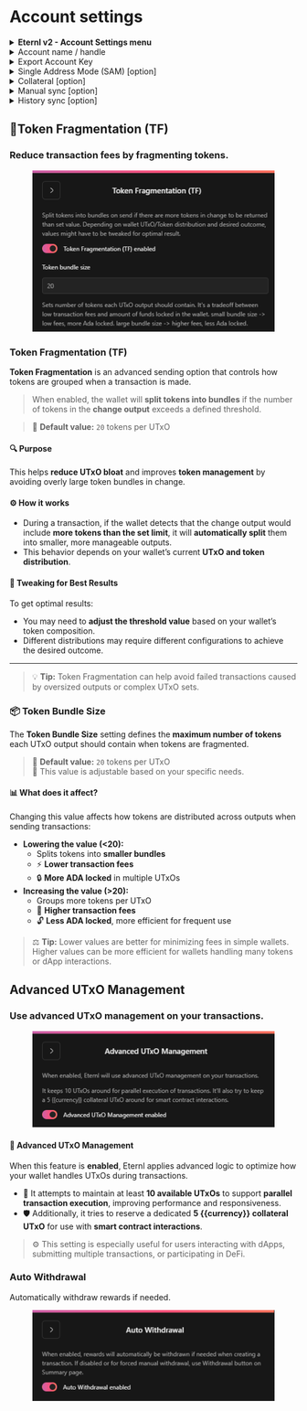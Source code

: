 # Account settings

<details>

<summary><strong>Eternl v2 - Account Settings menu</strong></summary>

![](<../../../.gitbook/assets/image (1) (1) (1).png>)

</details>

<details>

<summary>Account name / handle</summary>

<figure><img src="../../../.gitbook/assets/image (1) (1).png" alt=""><figcaption><p>Here you can choose an account name to be displayed or choose one of the $handles in your active account to be displayed.</p></figcaption></figure>

</details>

<details>

<summary>Export Account Key</summary>

### Export the public key of this account.

<figure><img src="../../../.gitbook/assets/image (1).png" alt=""><figcaption><p>Here you can export the public key of your current account.</p></figcaption></figure>

#### Cardano Public Account Key Formats

Cardano supports several public account key formats, each used to view wallet information but **not to sign transactions**. When imported, these keys create **read-only wallets**:

* **`acct_xvk`**: A Cardano-specific extended account public key (Bech32), including both the public key and chain code. Used for deriving address keys in hierarchical deterministic (HD) wallets.
* **`xpub`**: A general extended public key (Base58 or hex) from standards like BIP32, also containing a chain code. Used for address derivation across various wallet systems.
* **`acct_vk`**: A non-extended account public key (Bech32) that includes only the public key. Used for viewing wallet details or verifying signatures.

These key formats enable wallet **monitoring and address generation**, but **cannot be used to access funds or sign transactions**.

</details>

<details>

<summary>Single Address Mode (SAM) [option]</summary>

### Only use a single address for all transactions.

When enabled, all funds will be held on the first receive address by default.

<figure><img src="../../../.gitbook/assets/image (2).png" alt=""><figcaption><p>Option switch Single Address Mode (SAM)</p></figcaption></figure>

Alternatively a custom receive address can be set here.

> <mark style="color:red;">Setting a custom receive address will make all change outputs and receive address switch to this address, even if not owned by this account. Please be sure to verify that the correct address is set.</mark>

</details>

<details>

<summary>Collateral [option]</summary>

### Use Eternl provided collateral?

<figure><img src="../../../.gitbook/assets/image.png" alt=""><figcaption><p>Option switch Collateral</p></figcaption></figure>



### Collateral (Cardano)

#### What is Collateral?

In the Cardano blockchain, **collateral** is a special UTxO (Unspent Transaction Output) set aside to cover transaction fees if a smart contract (Plutus script) **fails** during execution.

* ✅ If the script **succeeds**, the collateral is untouched.
* ❌ If the script **fails**, the collateral is used to pay the **transaction fee only**, not the full amount.

This system ensures users are responsible for failed executions, helping to protect the network from spam or abuse.

> 🔓 The **collateral is never locked.** It can still be spent in any transaction that does **not** require a collateral.

***

#### Using Collateral in Eternl

The **Eternl wallet** provides a feature called the **Collateral**.

> When the Collateral Switch is **ON**, Eternl will automatically select a suitable UTxO to be used as collateral—if available in your wallet.

This means:

* You don’t need to manually choose a collateral UTxO.
* Interactions with smart contracts and dApps are handled smoothly.
* The selected collateral is only used **if a contract execution fails**, and only to cover **fees**.

> 🛡️ This helps ensure secure and seamless usage of smart contracts on Cardano through the Eternl wallet.

***

### Summary

* Collateral is **required** for transactions involving Plutus smart contracts.
* Collateral is **never locked** and can be spent in regular (non-contract) transactions.
* Eternl automates collateral management when the **Collateral Switch** is enabled.
* Collateral UTxOs are only consumed **if a transaction fails**, and only to cover **fees**.

</details>

<details>

<summary>Manual sync [option]</summary>

### Set manual sync

<figure><img src="../../../.gitbook/assets/manual_sync (1).png" alt=""><figcaption><p>Manual sync option</p></figcaption></figure>



### What is Manual Sync?

In Eternl, **Manual Sync** is an optional setting that allows you to control **when** your wallet fetches the latest data (such as balances, UTxOs, and transaction history) from the blockchain.

By default, this setting is **OFF**, meaning the wallet performs **automatic syncing** in the background.

***

### 🔁 Automatic Sync (Default)

* The wallet refreshes data **automatically** at regular intervals.
* Keeps balances and UTxOs **up to date** without user input.
* Convenient for most users.

***

### ✋ Manual Sync (When turned ON)

When enabled, syncing will **only occur when you manually trigger it** by pressing the **sync button** in the interface.

***

### ✅ Advantages of Manual Sync

* ⚡ **Faster UI response**: Reduces background activity, especially useful on low-power devices or slow networks.
* 🔒 **More control**: Ideal for advanced users who want to control when blockchain state updates.
* 🧪 **Useful in testing/debugging scenarios**, where state consistency is critical.

***

### ❌ Disadvantages of Manual Sync

* 🕒 **Outdated balances**: You may see stale wallet data until you manually sync.
* 🧍‍♂️ **Extra effort**: Requires remembering to sync before sending transactions or interacting with dApps.
* ❌ **May cause confusion**: New users might not realize data isn’t current.

***

### Summary

| Mode                    | Sync Method         | Best For                                   |
| ----------------------- | ------------------- | ------------------------------------------ |
| **Automatic** (default) | Background sync     | Most users (easy & up to date)             |
| **Manual**              | User-triggered sync | Power users, low-resource devices, testing |



> 💡 **Tip:** If you're unsure, it's best to leave Manual Sync **off** for a smoother experience.

</details>

<details>

<summary>History sync [option]</summary>

### Set history sync

<figure><img src="../../../.gitbook/assets/history_sync.png" alt=""><figcaption></figcaption></figure>

The **History Sync** option controls whether your Eternl wallet **syncs your full transaction history** with the blockchain.

> When **enabled**, Eternl will fetch your complete historical activity (incoming/outgoing transactions, metadata, etc.).

***

#### 🔍 What is History Sync?

Cardano wallets can operate with **minimal sync** (just balances and UTxOs) or with **full history sync**. This setting determines which mode Eternl uses.

* 🔄 **ON**: Full transaction history is retrieved and displayed.
* 💤 **OFF**: Only your current balance and available UTxOs are shown — not past transactions.

***

#### ✅ Advantages of History Sync (ON)

* 📜 See your full transaction history in-app
* 🔍 Useful for auditing, record keeping, or tax purposes
* 🧠 Easier to track smart contract interactions or NFT transfers

***

#### ❌ Disadvantages

* 🐢 **Slower sync time**, especially for older or busy wallets
* 🔋 Higher memory and data usage
* Not needed for simple transfers or light use

***

#### 📌 Summary Table

| Setting           | Sync Behavior                      | Best For                           |
| ----------------- | ---------------------------------- | ---------------------------------- |
| **ON**            | Full transaction history is synced | Power users, bookkeeping, audits   |
| **OFF** (default) | Faster sync, no history loaded     | Everyday users, faster performance |

> 💡 **Tip:** If you just need to send/receive ADA or NFTs, you can leave this **OFF** for quicker syncs.

***

### 🧭 Recommendation

Enable **History Sync** if:

* You need to track past transactions or use the wallet for business or DeFi.
* You’re troubleshooting contract calls or asset transfers.

Keep it **disabled** if:

* You want the wallet to load quickly and don’t need old records.

</details>

## 🧩Token Fragmentation (TF)

### Reduce transaction fees by fragmenting tokens.

<figure><img src="../../../.gitbook/assets/token_fragmentation.png" alt=""><figcaption></figcaption></figure>

### Token Fragmentation (TF)

**Token Fragmentation** is an advanced sending option that controls how tokens are grouped when a transaction is made.

> When enabled, the wallet will **split tokens into bundles** if the number of tokens in the **change output** exceeds a defined threshold.

> 🧩 **Default value:** `20` tokens per UTxO

#### 🔍 Purpose

This helps **reduce UTxO bloat** and improves **token management** by avoiding overly large token bundles in change.

#### ⚙️ How it works

* During a transaction, if the wallet detects that the change output would include **more tokens than the set limit**, it will **automatically split** them into smaller, more manageable outputs.
* This behavior depends on your wallet’s current **UTxO and token distribution**.

#### 🎯 Tweaking for Best Results

To get optimal results:

* You may need to **adjust the threshold value** based on your wallet’s token composition.
* Different distributions may require different configurations to achieve the desired outcome.

***

> 💡 **Tip:** Token Fragmentation can help avoid failed transactions caused by oversized outputs or complex UTxO sets.

### 📦 Token Bundle Size

The **Token Bundle Size** setting defines the **maximum number of tokens** each UTxO output should contain when tokens are fragmented.

> 🧩 **Default value:** `20` tokens per UTxO\
> 🔧 This value is adjustable based on your specific needs.

#### 📊 What does it affect?

Changing this value affects how tokens are distributed across outputs when sending transactions:

* **Lowering the value (<20):**
  * Splits tokens into **smaller bundles**
  * ⚡ **Lower transaction fees**
  * 🔒 **More ADA locked** in multiple UTxOs
* **Increasing the value (>20):**
  * Groups more tokens per UTxO
  * 💸 **Higher transaction fees**
  * 🔓 **Less ADA locked**, more efficient for frequent use

> ⚖️ **Tip:** Lower values are better for minimizing fees in simple wallets. Higher values can be more efficient for wallets handling many tokens or dApp interactions.

## Advanced UTxO Management

### Use advanced UTxO management on your transactions.

<figure><img src="../../../.gitbook/assets/image (1) (1) (1) (1).png" alt=""><figcaption></figcaption></figure>

#### 🧠 Advanced UTxO Management

When this feature is **enabled**, Eternl applies advanced logic to optimize how your wallet handles UTxOs during transactions.

* 🔄 It attempts to maintain at least **10 available UTxOs** to support **parallel transaction execution**, improving performance and responsiveness.
* 🛡️ Additionally, it tries to reserve a dedicated **5 \{{currency\}} collateral UTxO** for use with **smart contract interactions**.

> ⚙️ This setting is especially useful for users interacting with dApps, submitting multiple transactions, or participating in DeFi.

### Auto Withdrawal

Automatically withdraw rewards if needed.

<figure><img src="../../../.gitbook/assets/auto_withdrawal (1).png" alt=""><figcaption></figcaption></figure>

